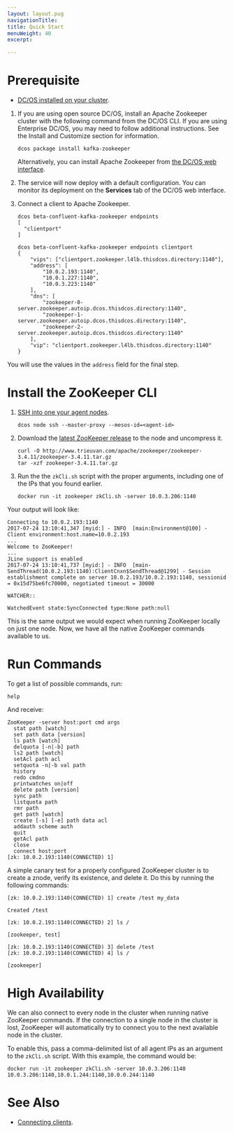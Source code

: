 ```yaml
---
layout: layout.pug
navigationTitle: 
title: Quick Start
menuWeight: 40
excerpt:

---
```


# Prerequisite

- [DC/OS installed on your cluster](https://docs.mesosphere.com/latest/administration/installing/).

1. If you are using open source DC/OS, install an Apache Zookeeper cluster with the following command from the DC/OS CLI. If you are using Enterprise DC/OS, you may need to follow additional instructions. See the Install and Customize section for information.

   ```shell
   dcos package install kafka-zookeeper
   ```

   Alternatively, you can install Apache Zookeeper from [the DC/OS web interface](https://docs.mesosphere.com/latest/usage/webinterface/).

1. The service will now deploy with a default configuration. You can monitor its deployment on the **Services** tab of the DC/OS web interface.

1. Connect a client to Apache Zookeeper.
   ```shell
   dcos beta-confluent-kafka-zookeeper endpoints
   [
     "clientport"
   ]

   dcos beta-confluent-kafka-zookeeper endpoints clientport
   {
       "vips": ["clientport.zookeeper.l4lb.thisdcos.directory:1140"],
       "address": [
           "10.0.2.193:1140",
           "10.0.1.227:1140",
           "10.0.3.223:1140"
       ],
       "dns": [
           "zookeeper-0-server.zookeeper.autoip.dcos.thisdcos.directory:1140",
           "zookeeper-1-server.zookeeper.autoip.dcos.thisdcos.directory:1140",
           "zookeeper-2-server.zookeeper.autoip.dcos.thisdcos.directory:1140"
       ],
       "vip": "clientport.zookeeper.l4lb.thisdcos.directory:1140"
   }
   ```

You will use the values in the `address` field for the final step.


# Install the ZooKeeper CLI

1. [SSH into one your agent nodes](https://docs.mesosphere.com/1.11/administering-clusters/sshcluster/).
   
   ```
   dcos node ssh --master-proxy --mesos-id=<agent-id>
   ```
   
1. Download the [latest ZooKeeper release](http://zookeeper.apache.org/releases.html) to the node and uncompress it.
   
   ```
   curl -O http://www.trieuvan.com/apache/zookeeper/zookeeper-3.4.11/zookeeper-3.4.11.tar.gz
   tar -xzf zookeeper-3.4.11.tar.gz
   ```
1. Run the the `zkCli.sh` script with the proper arguments, including one of the IPs that you found earlier.

   ```
   docker run -it zookeeper zkCli.sh -server 10.0.3.206:1140
   ```


Your output will look like:

```
Connecting to 10.0.2.193:1140
2017-07-24 13:10:41,347 [myid:] - INFO  [main:Environment@100] - Client environment:host.name=10.0.2.193
...
Welcome to ZooKeeper!
...
JLine support is enabled
2017-07-24 13:10:41,737 [myid:] - INFO  [main-SendThread(10.0.2.193:1140):ClientCnxn$SendThread@1299] - Session establishment complete on server 10.0.2.193/10.0.2.193:1140, sessionid = 0x15d75be6fc70000, negotiated timeout = 30000

WATCHER::

WatchedEvent state:SyncConnected type:None path:null
```

This is the same output we would expect when running ZooKeeper locally on just one node. Now, we have all the native ZooKeeper commands available to us.

# Run Commands
To get a list of possible commands, run:

```
help
```

And receive:

```
ZooKeeper -server host:port cmd args
  stat path [watch]
  set path data [version]
  ls path [watch]
  delquota [-n|-b] path
  ls2 path [watch]
  setAcl path acl
  setquota -n|-b val path
  history
  redo cmdno
  printwatches on|off
  delete path [version]
  sync path
  listquota path
  rmr path
  get path [watch]
  create [-s] [-e] path data acl
  addauth scheme auth
  quit
  getAcl path
  close
  connect host:port
[zk: 10.0.2.193:1140(CONNECTED) 1]
```

A simple canary test for a properly configured ZooKeeper cluster is to create a znode, verify its existence, and delete it. Do this by running the following commands:

```
[zk: 10.0.2.193:1140(CONNECTED) 1] create /test my_data

Created /test
```

```
[zk: 10.0.2.193:1140(CONNECTED) 2] ls /

[zookeeper, test]
```

```
[zk: 10.0.2.193:1140(CONNECTED) 3] delete /test
[zk: 10.0.2.193:1140(CONNECTED) 4] ls /

[zookeeper]
```

# High Availability
We can also connect to every node in the cluster when running native ZooKeeper commands. If the connection to a single node in the cluster is lost, ZooKeeper will automatically try to connect you to the next available node in the cluster.

To enable this, pass a comma-delimited list of all agent IPs as an argument to the `zkCli.sh` script. With this example, the command would be:

```
docker run -it zookeeper zkCli.sh -server 10.0.3.206:1140 10.0.3.206:1140,10.0.1.244:1140,10.0.0.244:1140
```

# See Also

- [Connecting clients][1].

 [1]: /services/beta-confluent-kafka-zookeeper/2.1.1-4.0.0e-beta/connecting-clients/
